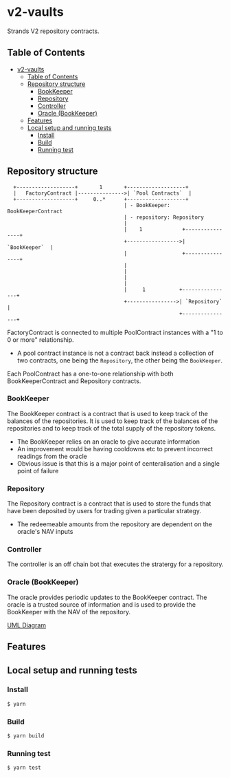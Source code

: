 # v2-vaults
Strands V2 repository contracts.


## Table of Contents

- [v2-vaults](#v2-vaults)
  - [Table of Contents](#table-of-contents)
  - [Repository structure](#repository-structure)
    - [BookKeeper](#bookkeeper)
    - [Repository](#repository)
    - [Controller](#controller)
    - [Oracle (BookKeeper)](#oracle-bookkeeper)
  - [Features](#features)
  - [Local setup and running tests](#local-setup-and-running-tests)
    - [Install](#install)
    - [Build](#build)
    - [Running test](#running-test)

## Repository structure

```
  +-------------------+       1       +-------------------+
  |   FactoryContract |--------------->| `Pool Contracts`  |
  +-------------------+     0..*      +-------------------+
                                      | - BookKeeper: BookKeeperContract
                                      | - repository: Repository
                                      |
                                      |    1             +----------------+
                                      +----------------->|  `BookKeeper`  |
                                      |                  +----------------+
                                      |
                                      |
                                      |
                                      |
                                      |     1           +----------------+
                                      +---------------->| `Repository` |
                                                        +----------------+
```

FactoryContract is connected to multiple PoolContract instances with a "1 to 0 or more" relationship.
- A pool contract instance is not a contract back instead a collection of two contracts, one being the `Repository`, the other being the `BookKeeper`.

Each PoolContract has a one-to-one relationship with both BookKeeperContract and Repository contracts.

### BookKeeper

The BookKeeper contract is a contract that is used to keep track of the balances of the repositories. It is used to keep track of the balances of the repositories and to keep track of the total supply of the repository tokens.

- The BookKeeper relies on an oracle to give accurate information
- An improvement would be having cooldowns etc to prevent incorrect readings from the oracle
- Obvious issue is that this is a major point of centeralisation and a single point of failure

### Repository

The Repository contract is a contract that is used to store the funds that have been deposited by users for trading given a particular strategy.

- The redeemeable amounts from the repository are dependent on the oracle's NAV inputs

### Controller

The controller is an off chain bot that executes the stratergy for a repository. 

### Oracle (BookKeeper)

The oracle provides periodic updates to the BookKeeper contract. The oracle is a trusted source of information and is used to provide the BookKeeper with the NAV of the repository.

[UML Diagram](./tokeRepo.drawio.png)

## Features

## Local setup and running tests

### Install

```js
$ yarn
```

### Build

```js
$ yarn build
```

### Running test

```
$ yarn test
```
